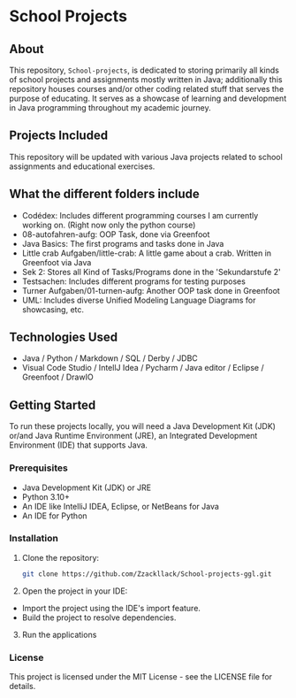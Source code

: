 # School Projects

## About

This repository, `School-projects`, is dedicated to storing primarily all kinds of school projects and assignments mostly written in Java; additionally this repository houses courses and/or other coding related stuff that serves the purpose of educating. It serves as a showcase of learning and development in Java programming throughout my academic journey.

## Projects Included

This repository will be updated with various Java projects related to school assignments and educational exercises.

## What the different folders include

- Codédex: Includes different programming courses I am currently working on. (Right now only the python course)
- 08-autofahren-aufg: OOP Task, done via Greenfoot
- Java Basics: The first programs and tasks done in Java
- Little crab Aufgaben/little-crab: A little game about a crab. Written in Greenfoot via Java
- Sek 2: Stores all Kind of Tasks/Programs done in the 'Sekundarstufe 2'
- Testsachen: Includes different programs for testing purposes
- Turner Aufgaben/01-turnen-aufg: Another OOP task done in Greenfoot
- UML: Includes diverse Unified Modeling Language Diagrams for showcasing, etc.

## Technologies Used

- Java / Python / Markdown / SQL / Derby / JDBC
- Visual Code Studio / IntellJ Idea / Pycharm / Java editor / Eclipse / Greenfoot / DrawIO
  
## Getting Started

To run these projects locally, you will need a Java Development Kit (JDK) or/and Java Runtime Environment (JRE), an Integrated Development Environment (IDE) that supports Java.

### Prerequisites

- Java Development Kit (JDK) or JRE
- Python 3.10+
- An IDE like IntelliJ IDEA, Eclipse, or NetBeans for Java
- An IDE for Python

### Installation

1. Clone the repository:

   ```sh
   git clone https://github.com/Zzackllack/School-projects-ggl.git
   ```

2. Open the project in your IDE:

- Import the project using the IDE's import feature.
- Build the project to resolve dependencies.

3. Run the applications

### License

This project is licensed under the MIT License - see the LICENSE file for details.
